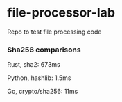 # file-processor-lab
Repo to test file processing code 

### Sha256 comparisons

Rust, sha2: 673ms

Python, hashlib: 1.5ms

Go, crypto/sha256: 11ms
